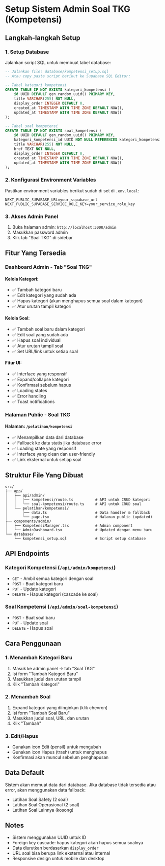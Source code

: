 # Setup Sistem Admin Soal TKG (Kompetensi)

## Langkah-langkah Setup

### 1. Setup Database

Jalankan script SQL untuk membuat tabel database:

```sql
-- Jalankan file: database/kompetensi_setup.sql
-- Atau copy paste script berikut ke Supabase SQL Editor:

-- Tabel kategori_kompetensi
CREATE TABLE IF NOT EXISTS kategori_kompetensi (
    id UUID DEFAULT gen_random_uuid() PRIMARY KEY,
    title VARCHAR(255) NOT NULL,
    display_order INTEGER DEFAULT 0,
    created_at TIMESTAMP WITH TIME ZONE DEFAULT NOW(),
    updated_at TIMESTAMP WITH TIME ZONE DEFAULT NOW()
);

-- Tabel soal_kompetensi
CREATE TABLE IF NOT EXISTS soal_kompetensi (
    id UUID DEFAULT gen_random_uuid() PRIMARY KEY,
    kategori_kompetensi_id UUID NOT NULL REFERENCES kategori_kompetensi(id) ON DELETE CASCADE,
    title VARCHAR(255) NOT NULL,
    href TEXT NOT NULL,
    display_order INTEGER DEFAULT 0,
    created_at TIMESTAMP WITH TIME ZONE DEFAULT NOW(),
    updated_at TIMESTAMP WITH TIME ZONE DEFAULT NOW()
);
```

### 2. Konfigurasi Environment Variables

Pastikan environment variables berikut sudah di set di `.env.local`:

```env
NEXT_PUBLIC_SUPABASE_URL=your_supabase_url
NEXT_PUBLIC_SUPABASE_SERVICE_ROLE_KEY=your_service_role_key
```

### 3. Akses Admin Panel

1. Buka halaman admin: `http://localhost:3000/admin`
2. Masukkan password admin
3. Klik tab "Soal TKG" di sidebar

## Fitur Yang Tersedia

### Dashboard Admin - Tab "Soal TKG"

#### Kelola Kategori:

- ✅ Tambah kategori baru
- ✅ Edit kategori yang sudah ada
- ✅ Hapus kategori (akan menghapus semua soal dalam kategori)
- ✅ Atur urutan tampil kategori

#### Kelola Soal:

- ✅ Tambah soal baru dalam kategori
- ✅ Edit soal yang sudah ada
- ✅ Hapus soal individual
- ✅ Atur urutan tampil soal
- ✅ Set URL/link untuk setiap soal

#### Fitur UI:

- ✅ Interface yang responsif
- ✅ Expand/collapse kategori
- ✅ Konfirmasi sebelum hapus
- ✅ Loading states
- ✅ Error handling
- ✅ Toast notifications

### Halaman Public - Soal TKG

#### Halaman: `/pelatihan/kompetensi`

- ✅ Menampilkan data dari database
- ✅ Fallback ke data statis jika database error
- ✅ Loading state yang responsif
- ✅ Interface yang clean dan user-friendly
- ✅ Link eksternal untuk setiap soal

## Struktur File Yang Dibuat

```
src/
├── app/
│   ├── api/admin/
│   │   ├── kompetensi/route.ts          # API untuk CRUD kategori
│   │   └── soal-kompetensi/route.ts     # API untuk CRUD soal
│   └── pelatihan/kompetensi/
│       ├── data.ts                      # Data handler & fallback
│       └── page.tsx                     # Halaman public (updated)
├── components/admin/
│   ├── KompetensiManager.tsx            # Admin component
│   └── AdminDashboard.tsx               # Updated dengan menu baru
└── database/
    └── kompetensi_setup.sql             # Script setup database
```

## API Endpoints

### Kategori Kompetensi (`/api/admin/kompetensi`)

- `GET` - Ambil semua kategori dengan soal
- `POST` - Buat kategori baru
- `PUT` - Update kategori
- `DELETE` - Hapus kategori (cascade ke soal)

### Soal Kompetensi (`/api/admin/soal-kompetensi`)

- `POST` - Buat soal baru
- `PUT` - Update soal
- `DELETE` - Hapus soal

## Cara Penggunaan

### 1. Menambah Kategori Baru

1. Masuk ke admin panel → tab "Soal TKG"
2. Isi form "Tambah Kategori Baru"
3. Masukkan judul dan urutan tampil
4. Klik "Tambah Kategori"

### 2. Menambah Soal

1. Expand kategori yang diinginkan (klik chevron)
2. Isi form "Tambah Soal Baru"
3. Masukkan judul soal, URL, dan urutan
4. Klik "Tambah"

### 3. Edit/Hapus

- Gunakan icon Edit (pensil) untuk mengubah
- Gunakan icon Hapus (trash) untuk menghapus
- Konfirmasi akan muncul sebelum penghapusan

## Data Default

Sistem akan memuat data dari database. Jika database tidak tersedia atau error, akan menggunakan data fallback:

- Latihan Soal Safety (2 soal)
- Latihan Soal Operasional (2 soal)
- Latihan Soal Lainnya (kosong)

## Notes

- Sistem menggunakan UUID untuk ID
- Foreign key cascade: hapus kategori akan hapus semua soalnya
- Data diurutkan berdasarkan `display_order`
- URL soal bisa berupa link eksternal atau internal
- Responsive design untuk mobile dan desktop
